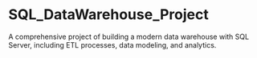 # SQL_DataWarehouse_Project
A comprehensive project of building a modern data warehouse with SQL Server, including ETL processes, data modeling, and analytics.
